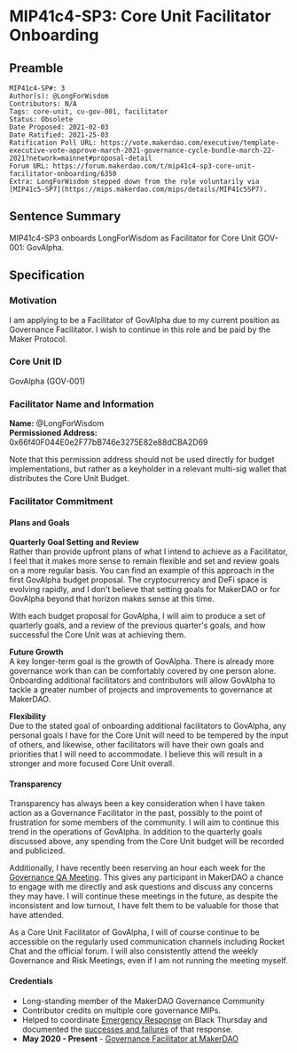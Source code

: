 # MIP41c4-SP3: Core Unit Facilitator Onboarding

## Preamble

```
MIP41c4-SP#: 3
Author(s): @LongForWisdom
Contributors: N/A
Tags: core-unit, cu-gov-001, facilitator
Status: Obsolete
Date Proposed: 2021-02-03
Date Ratified: 2021-25-03
Ratification Poll URL: https://vote.makerdao.com/executive/template-executive-vote-approve-march-2021-governance-cycle-bundle-march-22-2021?network=mainnet#proposal-detail
Forum URL: https://forum.makerdao.com/t/mip41c4-sp3-core-unit-facilitator-onboarding/6350
Extra: LongForWisdom stepped down from the role voluntarily via [MIP41c5-SP7](https://mips.makerdao.com/mips/details/MIP41c5SP7).
```

## Sentence Summary

MIP41c4-SP3 onboards LongForWisdom as Facilitator for Core Unit GOV-001: GovAlpha.

## Specification

### Motivation

I am applying to be a Facilitator of GovAlpha due to my current position as Governance Facilitator. I wish to continue in this role and be paid by the Maker Protocol.

### Core Unit ID

GovAlpha (GOV-001)

### Facilitator Name and Information

**Name:** @LongForWisdom  
**Permissioned Address:** 0x66f40F044E0e2F77bB746e3275E82e88dCBA2D69  

Note that this permission address should not be used directly for budget implementations, but rather as a keyholder in a relevant multi-sig wallet that distributes the Core Unit Budget.

### Facilitator Commitment

#### Plans and Goals

**Quarterly Goal Setting and Review**  
Rather than provide upfront plans of what I intend to achieve as a Facilitator, I feel that it makes more sense to remain flexible and set and review goals on a more regular basis. You can find an example of this approach in the first GovAlpha budget proposal. The cryptocurrency and DeFi space is evolving rapidly, and I don't believe that setting goals for MakerDAO or for GovAlpha beyond that horizon makes sense at this time.

With each budget proposal for GovAlpha, I will aim to produce a set of quarterly goals, and a review of the previous quarter's goals, and how successful the Core Unit was at achieving them.

**Future Growth**  
A key longer-term goal is the growth of GovAlpha. There is already more governance work than can be comfortably covered by one person alone. Onboarding additional facilitators and contributors will allow GovAlpha to tackle a greater number of projects and improvements to governance at MakerDAO.

**Flexibility**  
Due to the stated goal of onboarding additional facilitators to GovAlpha, any personal goals I have for the Core Unit will need to be tempered by the input of others, and likewise, other facilitators will have their own goals and priorities that I will need to accommodate. I believe this will result in a stronger and more focused Core Unit overall. 

#### Transparency

Transparency has always been a key consideration when I have taken action as a Governance Facilitator in the past, possibly to the point of frustration for some members of the community. I will aim to continue this trend in the operations of GovAlpha. In addition to the quarterly goals discussed above, any spending from the Core Unit budget will be recorded and publicized. 

Additionally, I have recently been reserving an hour each week for the [Governance QA Meeting](https://forum.makerdao.com/t/meeting-governance-q-a-sessions/4633). This gives any participant in MakerDAO a chance to engage with me directly and ask questions and discuss any concerns they may have. I will continue these meetings in the future, as despite the inconsistent and low turnout, I have felt them to be valuable for those that have attended.

As a Core Unit Facilitator of GovAlpha, I will of course continue to be accessible on the regularly used communication channels including Rocket Chat and the official forum. I will also consistently attend the weekly Governance and Risk Meetings, even if I am not running the meeting myself.

#### Credentials

* Long-standing member of the MakerDAO Governance Community
* Contributor credits on multiple core governance MIPs.
* Helped to coordinate [Emergency Response](https://forum.makerdao.com/t/black-thursday-response-thread/1433/) on Black Thursday and documented the [successes and failures](https://forum.makerdao.com/t/covid-crash-emergency-governance-summary/2437) of that response.
* **May 2020 - Present** - [Governance Facilitator at MakerDAO](https://github.com/makerdao/mips/blob/master/MIP0/MIP0c12-Subproposals/MIP0c12-SP2.md)

